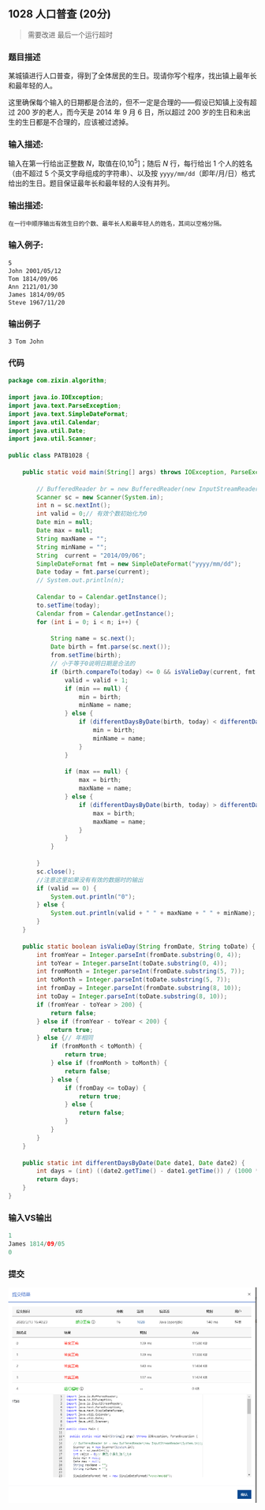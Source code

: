 ## 1028 人口普查 (20分)

> 需要改进    最后一个运行超时

### 题目描述

某城镇进行人口普查，得到了全体居民的生日。现请你写个程序，找出镇上最年长和最年轻的人。

这里确保每个输入的日期都是合法的，但不一定是合理的——假设已知镇上没有超过 200 岁的老人，而今天是 2014 年 9 月 6 日，所以超过 200 岁的生日和未出生的生日都是不合理的，应该被过滤掉。

### 输入描述:

输入在第一行给出正整数 *N*，取值在(0,10<sup>5</sup>]；随后 *N* 行，每行给出 1 个人的姓名（由不超过 5 个英文字母组成的字符串）、以及按 `yyyy/mm/dd`（即年/月/日）格式给出的生日。题目保证最年长和最年轻的人没有并列。

### 输出描述:

```
在一行中顺序输出有效生日的个数、最年长人和最年轻人的姓名，其间以空格分隔。
```

### 输入例子:

```
5
John 2001/05/12
Tom 1814/09/06
Ann 2121/01/30
James 1814/09/05
Steve 1967/11/20
```

### 输出例子

```
3 Tom John

```

### 代码

```java
package com.zixin.algorithm;

import java.io.IOException;
import java.text.ParseException;
import java.text.SimpleDateFormat;
import java.util.Calendar;
import java.util.Date;
import java.util.Scanner;

public class PATB1028 {

	public static void main(String[] args) throws IOException, ParseException {

		// BufferedReader br = new BufferedReader(new InputStreamReader(System.in));
		Scanner sc = new Scanner(System.in);
		int n = sc.nextInt();
		int valid = 0;// 有效个数初始化为0
		Date min = null;
		Date max = null;
		String maxName = "";
		String minName = "";
        String  current = "2014/09/06";
		SimpleDateFormat fmt = new SimpleDateFormat("yyyy/mm/dd");
		Date today = fmt.parse(current);
		// System.out.println(n);

		Calendar to = Calendar.getInstance();
		to.setTime(today);
		Calendar from = Calendar.getInstance();
		for (int i = 0; i < n; i++) {

			String name = sc.next();
			Date birth = fmt.parse(sc.next());
			from.setTime(birth);
			// 小于等于0说明日期是合法的
			if (birth.compareTo(today) <= 0 && isValieDay(current, fmt.format(birth))) {
				valid = valid + 1;
				if (min == null) {
					min = birth;
					minName = name;
				} else {
					if (differentDaysByDate(birth, today) < differentDaysByDate(min, today)) {
						min = birth;
						minName = name;
					}
				}

				if (max == null) {
					max = birth;
					maxName = name;
				} else {
					if (differentDaysByDate(birth, today) > differentDaysByDate(max, today)) {
						max = birth;
						maxName = name;
					}
				}
			}

		}
		sc.close();
		//注意这里如果没有有效的数据时的输出 
		if (valid == 0) {
			System.out.println("0");
		} else {
			System.out.println(valid + " " + maxName + " " + minName);
		}
	}

	public static boolean isValieDay(String fromDate, String toDate) {
		int fromYear = Integer.parseInt(fromDate.substring(0, 4));
		int toYear = Integer.parseInt(toDate.substring(0, 4));
		int fromMonth = Integer.parseInt(fromDate.substring(5, 7));
		int toMonth = Integer.parseInt(toDate.substring(5, 7));
		int fromDay = Integer.parseInt(fromDate.substring(8, 10));
		int toDay = Integer.parseInt(toDate.substring(8, 10));
		if (fromYear - toYear > 200) {
			return false;
		} else if (fromYear - toYear < 200) {
			return true;
		} else {// 年相同
			if (fromMonth < toMonth) {
				return true;
			} else if (fromMonth > toMonth) {
				return false;
			} else {
				if (fromDay <= toDay) {
					return true;
				} else {
					return false;
				}
			}
		}
	}

	public static int differentDaysByDate(Date date1, Date date2) {
		int days = (int) ((date2.getTime() - date1.getTime()) / (1000 * 3600 * 24));
		return days;
	}
}

```





### 输入VS输出

```java
1
James 1814/09/05
0  


```

### 提交

![PATB1028提交](image/PATB1028提交.png)

